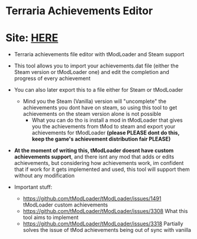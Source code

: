 # Terraria Achievements Editor

# Site: [HERE](https://terrariaeditor.pedro.moe/)

* Terraria achievements file editor with tModLoader and Steam support

* This tool allows you to import your achievements.dat file (either the Steam version or tModLoader one) and edit the completion and progress of every achievement

* You can also later export this to a file either for Steam or tModLoader 
    * Mind you the Steam (Vanilla) version will "uncomplete" the achievements you dont have on steam, so using this tool to get achievements on the steam version alone is not possible
        * What you can do tho is install a mod in tModLoader that gives you the achievements from tMod to steam and export your achievements for tModLoader **(please PLEASE dont do this, keep the game's achievement distribution fair PLEASE)**

* **At the moment of writing this, tModLoader doesnt have custom achievements support**, and there isnt any mod that adds or edits achievements, but considering how achievements work, im confident that if work for it gets implemented and used, this tool will support them without any modification

* Important stuff:
    * https://github.com/tModLoader/tModLoader/issues/1491 tModLoader custom achievements
    * https://github.com/tModLoader/tModLoader/issues/3308 What this tool aims to implement
    * https://github.com/tModLoader/tModLoader/issues/3318 Partially solves the issue of tMod achievements being out of sync with vanilla